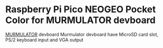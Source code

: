 # Raspberry Pi Pico NEOGEO Pocket Color for MURMULATOR devboard

[MURMULATOR](https://github.com/AlexEkb4ever/MURMULATOR_classical_scheme) devboard 
Murmulator devboard have MicroSD card slot, PS/2 keyboard input and VGA output
